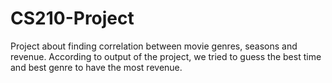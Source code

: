 # CS210-Project

Project about finding correlation between movie genres, seasons and revenue. According to output of the project, we tried to guess the best time and best genre to have the most revenue.
